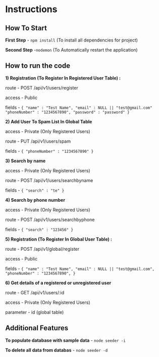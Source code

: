 # Instructions 

## How To Start

**First Step** - `npm install` (To install all dependencies for project)

**Second Step** -`nodemon` (To Automatically restart the application)



## How to run the code
**1) Registration (To Register In Registered User Table) :** 

route - POST /api/v1/users/register

access - Public

fields - `{
    "name" : "Test Name",
    "email" : NULL || "test@gmail.com"
    "phoneNumber" : "1234567890",
    "password" : "password"
}`

**2) Add User To Spam List In Global Table**

access - Private (Only Registered Users)

route -  PUT /api/v1/users/spam

fields - `{
    "phoneNumber" : "1234567890"
}`

**3) Search by name**

access - Private (Only Registered Users)

route -  POST /api/v1/users/searchbyname

fields - `{
    "search" : "te"
}`

**4) Search by phone number**

access - Private (Only Registered Users)

route -  POST /api/v1/users/searchbyphone

fields - `{
    "search" : "123456"
}`

**5) Registration (To Register In Global User Table) :** 

route - POST /api/v1/global/register

access - Public

fields - `{
    "name" : "Test Name",
    "email" : NULL || "test@gmail.com",
    "phoneNumber" : "1234567890",
}`

**6)  Get details of a registered or unregistered user**

route - GET /api/v1/users/:id

access - Private (Only Registered Users)

parameter - id (global table)



## Additional Features

**To populate database with sample data** - `node seeder -i`

**To delete all data from databas** - `node seeder -d`









